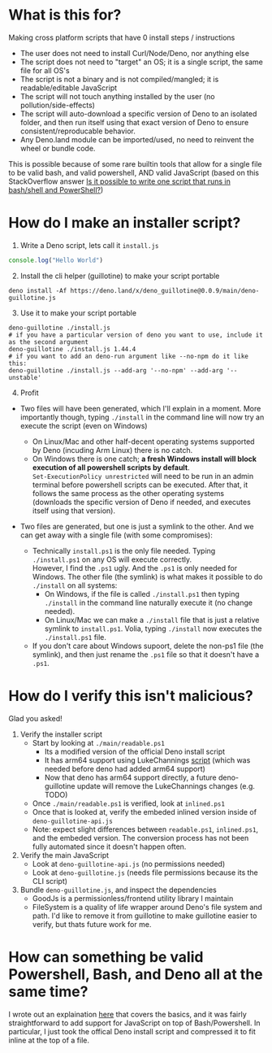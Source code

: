 # What is this for?

Making cross platform scripts that have 0 install steps / instructions
- The user does not need to install Curl/Node/Deno, nor anything else
- The script does not need to "target" an OS; it is a single script, the same file for all OS's
- The script is not a binary and is not compiled/mangled; it is readable/editable JavaScript
- The script will not touch anything installed by the user (no pollution/side-effects)
- The script will auto-download a specific version of Deno to an isolated folder, and then run itself using that exact version of Deno to ensure consistent/reproducable behavior.
- Any Deno.land module can be imported/used, no need to reinvent the wheel or bundle code.

This is possible because of some rare builtin tools that allow for a single file to be valid bash, and valid powershell, AND valid JavaScript (based on this StackOverflow answer [Is it possible to write one script that runs in bash/shell and PowerShell?](https://stackoverflow.com/questions/39421131/is-it-possible-to-write-one-script-that-runs-in-bash-shell-and-powershell))

# How do I make an installer script?

1. Write a Deno script, lets call it `install.js`<br>
```js
console.log("Hello World")
```

2. Install the cli helper (guillotine) to make your script portable<br>
```shell
deno install -Af https://deno.land/x/deno_guillotine@0.0.9/main/deno-guillotine.js
```

3. Use it to make your script portable<br>
```shell
deno-guillotine ./install.js
# if you have a particular version of deno you want to use, include it as the second argument
deno-guillotine ./install.js 1.44.4
# if you want to add an deno-run argument like --no-npm do it like this:
deno-guillotine ./install.js --add-arg '--no-npm' --add-arg '--unstable'
```

4. Profit<br>
- Two files will have been generated, which I'll explain in a moment. More importantly though, typing `./install` in the command line will now try an execute the script (even on Windows)
  - On Linux/Mac and other half-decent operating systems supported by Deno (incuding Arm Linux) there is no catch.
  - On Windows there is one catch; **a fresh Windows install will block execution of all powershell scripts by default**.<br>`Set-ExecutionPolicy unrestricted` will need to be run in an admin terminal before powershell scripts can be executed. After that, it follows the same process as the other operating systems (downloads the specific version of Deno if needed, and executes itself using that version).

- Two files are generated, but one is just a symlink to the other. And we can get away with a single file (with some compromises):
  - Technically `install.ps1` is the only file needed. Typing `./install.ps1` on any OS will execute correctly.<br>However, I find the `.ps1` ugly. And the `.ps1` is only needed for Windows. The other file (the symlink) is what makes it possible to do `./install` on all systems:
    - On Windows, if the file is called `./install.ps1` then typing `./install` in the command line naturally execute it (no change needed).
    - On Linux/Mac we can make a `./install` file that is just a relative symlink to `install.ps1`. Volia, typing `./install` now executes the `./install.ps1` file.
  - If you don't care about Windows supoort, delete the non-ps1 file (the symlink), and then just rename the `.ps1` file so that it doesn't have a `.ps1`.
  
  
# How do I verify this isn't malicious?

Glad you asked!
1. Verify the installer script
    - Start by looking at `./main/readable.ps1`
        - Its a modified version of the official Deno install script
        - It has arm64 support using LukeChannings [script](https://github.com/LukeChannings/deno-arm64) (which was needed before deno had added arm64 support)
        - Now that deno has arm64 support directly, a future deno-guillotine update will remove the LukeChannings changes (e.g. TODO)
    - Once `./main/readable.ps1` is verified, look at `inlined.ps1`
    - Once that is looked at, verify the embeded inlined version inside of `deno-guillotine-api.js`
    - Note: expect slight differences between `readable.ps1`, `inlined.ps1`, and the embeded version. The conversion process has not been fully automated since it doesn't happen often.
2. Verify the main JavaScript
    - Look at `deno-guillotine-api.js` (no permissions needed)
    - Look at `deno-guillotine.js` (needs file permissions because its the CLI script)
3. Bundle `deno-guillotine.js`, and inspect the dependencies
    - GoodJs is a permissionless/frontend utility library I maintain
    - FileSystem is a quality of life wrapper around Deno's file system and path. I'd like to remove it from guillotine to make guillotine easier to verify, but thats future work for me.

# How can something be valid Powershell, Bash, and Deno all at the same time?

I wrote out an explaination [here](https://stackoverflow.com/questions/39421131/is-it-possible-to-write-one-script-that-runs-in-bash-shell-and-powershell/67292076#67292076) that covers the basics, and it was fairly straightforward to add support for JavaScript on top of Bash/Powershell. In particular, I just took the offical Deno install script and compressed it to fit inline at the top of a file.
